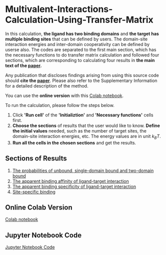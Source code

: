 # Multivalent-Interactions-Calculation-Using-Transfer-Matrix

In this calculation, **the ligand has two binding domains** and **the target has multiple binding sites** that can be defined by users. The domain-site interaction energies and inter-domain cooperativity can be defined by userse also. The codes are separated to the first main section, which has the necessary functions to do transfer matrix calculation and followed four sections, which are corresponding to calculating four results in **the main text of the [paper](https://www.sciencedirect.com/science/article/pii/S0006349522003162).**

Any publication that discloses findings arising from using this source code should **cite the [paper](https://www.sciencedirect.com/science/article/pii/S0006349522003162)**. Please also refer to the Supplementary Information for a detailed description of the method. 

You can use the **online version** with this [Colab notebook](https://colab.research.google.com/drive/15Q1iayim6DeL17c8QIwhVgoEWL46ybcp#scrollTo=DXtCUhHG5Wc8).

To run the calculation, please follow the steps below.

1. Click **'Run cell'** of the **'Initializtion'** and **'Necessary functions'** cells first.
2. **Choose the sections** of results that the user would like to know. **Define the initial values** needed, such as the number of target sites, the domain-site interaction energies, etc. The energy values are in unit $k_BT$.
3. **Run all the cells in the chosen sections** and get the results.

## Sections of Results
1. [The probabilities of unbound, single-domain bound and two-domain bound](https://github.com/Yunxin-Deng/Transfer-Matrix-Calculation-For-Multivalent-Interactions/blob/main/The%20probabilities%20of%20unbound%2C%20single-domain%20bound%20and%20two-domain%20bound.md)
2. [The apparent binding affinity of ligand-target interaction](https://github.com/Yunxin-Deng/Transfer-Matrix-Calculation-For-Multivalent-Interactions/blob/main/The%20apparent%20binding%20affinity.md)
3. [The apparent binding specificity of ligand-target interaction](https://github.com/Yunxin-Deng/Transfer-Matrix-Calculation-For-Multivalent-Interactions/blob/main/The%20apparent%20binding%20specificity.md)
4. [Site-specific binding](https://github.com/Yunxin-Deng/Transfer-Matrix-Calculation-For-Multivalent-Interactions/blob/main/Site%20specific%20binding.md)

## Online Colab Version
[Colab notebook](https://colab.research.google.com/drive/15Q1iayim6DeL17c8QIwhVgoEWL46ybcp#scrollTo=DXtCUhHG5Wc8)

## Jupyter Notebook Code
[Jupyter Notebook Code](https://github.com/Yunxin-Deng/Transfer-Matrix-Calculation-For-Multivalent-Interactions/blob/main/Multivalent_interaction_calculation.ipynb)


